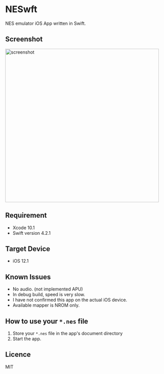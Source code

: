 # NESwft

NES emulator iOS App written in Swift.

## Screenshot
<img width="485" alt="screenshot" src="https://user-images.githubusercontent.com/45020018/48519729-41776800-e8b1-11e8-81c9-f24a8e177219.png">

## Requirement

* Xcode 10.1
* Swift version 4.2.1

## Target Device

* iOS 12.1

## Known Issues

* No audio. (not implemented APU)
* In debug build, speed is very slow.
* I have not confirmed this app on the actual iOS device.
* Available mapper is NROM only.

## How to use your `*.nes` file

1. Store your `*.nes` file in the app's document directory
2. Start the app.

## Licence

MIT
